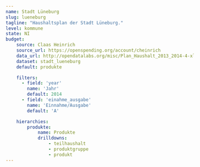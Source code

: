 ```yaml
---
name: Stadt Lüneburg
slug: lueneburg
tagline: "Haushaltsplan der Stadt Lüneburg."
level: kommune
state: NI
budget:
    source: Claas Heinrich
    source_url: https://openspending.org/account/cheinrich
    data_url: http://opendatalabs.org/misc/Plan_Haushalt_2013_2014-4-xlsx.csv
    dataset: stadt_lueneburg
    default: produkte

    filters:
      - field: 'year'
        name: 'Jahr'
        default: 2014
      - field: 'einahme_ausgabe'
        name: 'Einnahme/Ausgabe'
        default: 'A'

    hierarchies:
        produkte:
            name: Produkte
            drilldowns:
                - teilhaushalt
                - produktgruppe
                - produkt
---
```

